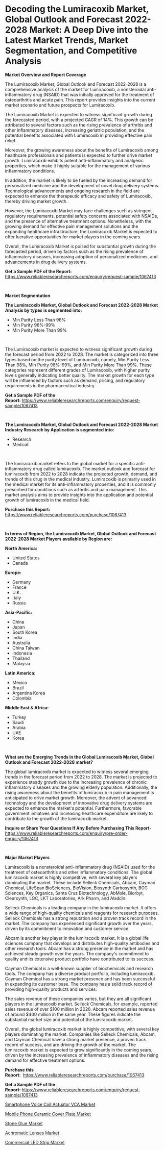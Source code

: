 <p><h1>Decoding the Lumiracoxib Market, Global Outlook and Forecast 2022-2028 Market: A Deep Dive into the Latest Market Trends, Market Segmentation, and Competitive Analysis</h1></p><p><strong>Market Overview and Report Coverage</strong></p>
<p><p>The Lumiracoxib Market, Global Outlook and Forecast 2022-2028 is a comprehensive analysis of the market for Lumiracoxib, a nonsteroidal anti-inflammatory drug (NSAID) that was initially approved for the treatment of osteoarthritis and acute pain. This report provides insights into the current market scenario and future prospects for Lumiracoxib.</p><p>The Lumiracoxib Market is expected to witness significant growth during the forecasted period, with a projected CAGR of 14%. This growth can be attributed to several factors such as the rising prevalence of arthritis and other inflammatory diseases, increasing geriatric population, and the potential benefits associated with Lumiracoxib in providing effective pain relief.</p><p>Moreover, the growing awareness about the benefits of Lumiracoxib among healthcare professionals and patients is expected to further drive market growth. Lumiracoxib exhibits potent anti-inflammatory and analgesic properties, which make it highly suitable for the management of various inflammatory conditions.</p><p>In addition, the market is likely to be fueled by the increasing demand for personalized medicine and the development of novel drug delivery systems. Technological advancements and ongoing research in the field are expected to enhance the therapeutic efficacy and safety of Lumiracoxib, thereby driving market growth.</p><p>However, the Lumiracoxib Market may face challenges such as stringent regulatory requirements, potential safety concerns associated with NSAIDs, and the presence of alternative treatment options. Nonetheless, with the growing demand for effective pain management solutions and the expanding healthcare infrastructure, the Lumiracoxib Market is expected to offer lucrative opportunities for market players in the coming years.</p><p>Overall, the Lumiracoxib Market is poised for substantial growth during the forecasted period, driven by factors such as the rising prevalence of inflammatory diseases, increasing adoption of personalized medicines, and advancements in drug delivery systems.</p></p>
<p><strong>Get a Sample PDF of the Report:</strong> <a href="https://www.reliableresearchreports.com/enquiry/request-sample/1067413">https://www.reliableresearchreports.com/enquiry/request-sample/1067413</a></p>
<p>&nbsp;</p>
<p><strong>Market Segmentation</strong></p>
<p><strong>The Lumiracoxib Market, Global Outlook and Forecast 2022-2028 Market Analysis by types is segmented into:</strong></p>
<p><ul><li>Min Purity Less Than 98%</li><li>Min Purity 98%-99%</li><li>Min Purity More Than 99%</li></ul></p>
<p>&nbsp;</p>
<p><p>The Lumiracoxib market is expected to witness significant growth during the forecast period from 2022 to 2028. The market is categorized into three types based on the purity level of Lumiracoxib, namely, Min Purity Less Than 98%, Min Purity 98%-99%, and Min Purity More Than 99%. These categories represent different grades of Lumiracoxib, with higher purity levels generally indicating better quality. The market growth for each type will be influenced by factors such as demand, pricing, and regulatory requirements in the pharmaceutical industry.</p></p>
<p><strong>Get a Sample PDF of the Report:</strong>&nbsp;<a href="https://www.reliableresearchreports.com/enquiry/request-sample/1067413">https://www.reliableresearchreports.com/enquiry/request-sample/1067413</a></p>
<p>&nbsp;</p>
<p><strong>The Lumiracoxib Market, Global Outlook and Forecast 2022-2028 Market Industry Research by Application is segmented into:</strong></p>
<p><ul><li>Research</li><li>Medical</li></ul></p>
<p>&nbsp;</p>
<p><p>The lumiracoxib market refers to the global market for a specific anti-inflammatory drug called lumiracoxib. The market outlook and forecast for lumiracoxib from 2022 to 2028 indicate the projected growth, demand, and trends of this drug in the medical industry. Lumiracoxib is primarily used in the medical market for its anti-inflammatory properties, and it is commonly prescribed for conditions such as arthritis and pain management. This market analysis aims to provide insights into the application and potential growth of lumiracoxib in the medical field.</p></p>
<p><strong>Purchase this Report:</strong>&nbsp; <a href="https://www.reliableresearchreports.com/purchase/1067413">https://www.reliableresearchreports.com/purchase/1067413</a></p>
<p>&nbsp;</p>
<p><strong>In terms of Region, the Lumiracoxib Market, Global Outlook and Forecast 2022-2028 Market Players available by Region are:</strong></p>
<p>
    <p> <strong> North America: </strong>
        <ul>
            <li>United States</li>
            <li>Canada</li>
        </ul>
        </p> 
    <p> <strong> Europe: </strong>
        <ul>
            <li>Germany</li>
            <li>France</li>
            <li>U.K.</li>
            <li>Italy</li>
            <li>Russia</li>
        </ul>
        </p> 
    <p> <strong> Asia-Pacific: </strong>
        <ul>
            <li>China</li>
            <li>Japan</li>
            <li>South Korea</li>
            <li>India</li>
            <li>Australia</li>
            <li>China Taiwan</li>
            <li>Indonesia</li>
            <li>Thailand</li>
            <li>Malaysia</li>
        </ul>
        </p> 
    <p> <strong> Latin America: </strong>
        <ul>
            <li>Mexico</li>
            <li>Brazil</li>
            <li>Argentina Korea</li>
            <li>Colombia</li>
        </ul>
        </p> 
    <p> <strong> Middle East & Africa: </strong>
        <ul>
            <li>Turkey</li>
            <li>Saudi</li>
            <li>Arabia</li>
            <li>UAE</li>
            <li>Korea</li>
        </ul>
    </p>
    </p>
<p>&nbsp;</p>
<p><strong>What are the Emerging Trends in the Global Lumiracoxib Market, Global Outlook and Forecast 2022-2028 market?</strong></p>
<p><p>The global lumiracoxib market is expected to witness several emerging trends in the forecast period from 2022 to 2028. The market is projected to experience steady growth due to the increasing prevalence of chronic inflammatory diseases and the growing elderly population. Additionally, the rising awareness about the benefits of lumiracoxib in pain management is anticipated to drive market growth. Moreover, the advent of advanced technology and the development of innovative drug delivery systems are expected to enhance the market's potential. Furthermore, favorable government initiatives and increasing healthcare expenditure are likely to contribute to the growth of the lumiracoxib market.</p></p>
<p><strong>Inquire or Share Your Questions If Any Before Purchasing This Report</strong>- <a href="https://www.reliableresearchreports.com/enquiry/pre-order-enquiry/1067413">https://www.reliableresearchreports.com/enquiry/pre-order-enquiry/1067413</a></p>
<p>&nbsp;</p>
<p><strong>Major Market Players</strong></p>
<p><p>Lumiracoxib is a nonsteroidal anti-inflammatory drug (NSAID) used for the treatment of osteoarthritis and other inflammatory conditions. The global lumiracoxib market is highly competitive, with several key players dominating the market. These include Selleck Chemicals, Abcam, Cayman Chemical, LifeSpan BioSciences, BioVision, Biosynth Carbosynth, BOC Sciences, Key Organics, Santa Cruz Biotechnology, AbMole, Biorbyt, Clearsynth, LGC, LKT Laboratories, Ark Pharm, and Aladdin.</p><p>Selleck Chemicals is a leading company in the lumiracoxib market. It offers a wide range of high-quality chemicals and reagents for research purposes. Selleck Chemicals has a strong reputation and a proven track record in the market. The company has experienced significant growth over the years, driven by its commitment to innovation and customer service.</p><p>Abcam is another key player in the lumiracoxib market. It is a global life sciences company that develops and distributes high-quality antibodies and other research tools. Abcam has a strong presence in the market and has achieved steady growth over the years. The company's commitment to quality and its extensive product portfolio have contributed to its success.</p><p>Cayman Chemical is a well-known supplier of biochemicals and research tools. The company has a diverse product portfolio, including lumiracoxib. Cayman Chemical has a strong market presence and has been successful in expanding its customer base. The company has a solid track record of providing high-quality products and services.</p><p>The sales revenue of these companies varies, but they are all significant players in the lumiracoxib market. Selleck Chemicals, for example, reported sales revenue of over $100 million in 2020. Abcam reported sales revenue of around $400 million in the same year. These figures indicate the substantial market size and potential of the lumiracoxib market.</p><p>Overall, the global lumiracoxib market is highly competitive, with several key players dominating the market. Companies like Selleck Chemicals, Abcam, and Cayman Chemical have a strong market presence, a proven track record of success, and are driving the growth of the market. The lumiracoxib market is expected to grow significantly in the coming years, driven by the increasing prevalence of inflammatory diseases and the rising demand for effective treatment options.</p></p>
<p><strong>Purchase this Report:</strong>&nbsp;&nbsp;<a href="https://www.reliableresearchreports.com/purchase/1067413">https://www.reliableresearchreports.com/purchase/1067413</a></p>
<p></p>
<p><strong>Get a Sample PDF of the Report:</strong>&nbsp;<a href="https://www.reliableresearchreports.com/enquiry/request-sample/1067413">https://www.reliableresearchreports.com/enquiry/request-sample/1067413</a></p>
<p><p><a href="https://www.reportprime.com/smartphone-voice-coil-actuator-vca-r5504">Smartphone Voice Coil Actuator VCA Market</a></p><p><a href="https://www.reportprime.com/mobile-phone-ceramic-cover-plate-r5501">Mobile Phone Ceramic Cover Plate Market</a></p><p><a href="https://medium.com/@zolajenkins1966/stone-glue-market-size-growth-forecast-2023-2030-c0883c1aea73">Stone Glue Market</a></p><p><a href="https://www.linkedin.com/pulse/achromatic-lenses-market-share-amp-new-trends-analysis-glaje/">Achromatic Lenses Market</a></p><p><a href="https://medium.com/@darianswift1922/commercial-led-strip-market-size-growth-forecast-2023-2030-c0bfec35ca8c">Commercial LED Strip Market</a></p></p>